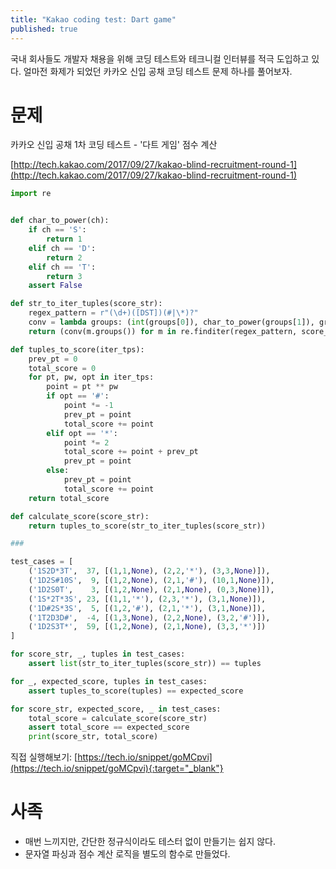 ```yaml
---
title: "Kakao coding test: Dart game"
published: true
---
```


국내 회사들도 개발자 채용을 위해 코딩 테스트와 테크니컬 인터뷰를 적극 도입하고 있다. 얼마전 화제가 되었던 카카오 신입 공채 코딩 테스트 문제 하나를 풀어보자.

# 문제

카카오 신입 공채 1차 코딩 테스트 - '다트 게임' 점수 계산

[http://tech.kakao.com/2017/09/27/kakao-blind-recruitment-round-1](http://tech.kakao.com/2017/09/27/kakao-blind-recruitment-round-1)

```py
import re


def char_to_power(ch):
    if ch == 'S':
        return 1
    elif ch == 'D':
        return 2
    elif ch == 'T':
        return 3
    assert False

def str_to_iter_tuples(score_str):
    regex_pattern = r"(\d+)([DST])(#|\*)?"
    conv = lambda groups: (int(groups[0]), char_to_power(groups[1]), groups[2])
    return (conv(m.groups()) for m in re.finditer(regex_pattern, score_str))

def tuples_to_score(iter_tps):
    prev_pt = 0
    total_score = 0
    for pt, pw, opt in iter_tps:
        point = pt ** pw
        if opt == '#':
            point *= -1
            prev_pt = point
            total_score += point
        elif opt == '*':
            point *= 2
            total_score += point + prev_pt
            prev_pt = point
        else:
            prev_pt = point
            total_score += point
    return total_score

def calculate_score(score_str):
    return tuples_to_score(str_to_iter_tuples(score_str))

###

test_cases = [
    ('1S2D*3T',  37, [(1,1,None), (2,2,'*'), (3,3,None)]),
    ('1D2S#10S',  9, [(1,2,None), (2,1,'#'), (10,1,None)]),
    ('1D2S0T',    3, [(1,2,None), (2,1,None), (0,3,None)]),
    ('1S*2T*3S', 23, [(1,1,'*'), (2,3,'*'), (3,1,None)]),
    ('1D#2S*3S',  5, [(1,2,'#'), (2,1,'*'), (3,1,None)]),
    ('1T2D3D#',  -4, [(1,3,None), (2,2,None), (3,2,'#')]),
    ('1D2S3T*',  59, [(1,2,None), (2,1,None), (3,3,'*')])
]

for score_str, _, tuples in test_cases:
    assert list(str_to_iter_tuples(score_str)) == tuples

for _, expected_score, tuples in test_cases:
    assert tuples_to_score(tuples) == expected_score

for score_str, expected_score, _ in test_cases:
    total_score = calculate_score(score_str)
    assert total_score == expected_score
    print(score_str, total_score)
```

직접 실행해보기: [https://tech.io/snippet/goMCpvi](https://tech.io/snippet/goMCpvi){:target="_blank"}

# 사족

* 매번 느끼지만, 간단한 정규식이라도 테스터 없이 만들기는 쉽지 않다.
* 문자열 파싱과 점수 계산 로직을 별도의 함수로 만들었다.

